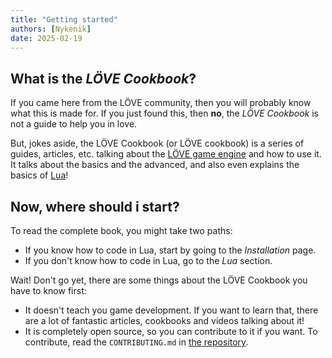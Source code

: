 ```yaml
---
title: "Getting started"
authors: [Nykenik]
date: 2025-02-19
---
```


## What is the *LÖVE Cookbook*?
If you came here from the LÖVE community, then you will probably know what this is made for. If you just found this, then **no**, the *LÖVE Cookbook* is not a guide to help you in love.

But, jokes aside, the LÖVE Cookbook (or LÖVE cookbook) is a series of guides, articles, etc. talking about the [LÖVE game engine](https://love2d.org) and how to use it. It talks about the basics and the advanced, and also even explains the basics of [Lua](https://lua.org)!

## Now, where should i start?
To read the complete book, you might take two paths:
- If you know how to code in Lua, start by going to the *Installation* page. 
- If you don't know how to code in Lua, go to the *Lua* section.

Wait! Don't go yet, there are some things about the LÖVE Cookbook you have to know first:
- It doesn't teach you game development. If you want to learn that, there are a lot of fantastic articles, cookbooks and videos talking about it!
- It is completely open source, so you can contribute to it if you want. To contribute, read the `CONTRIBUTING.md` in [the repository](https://github.com/Diminim/love-cookbook/).
